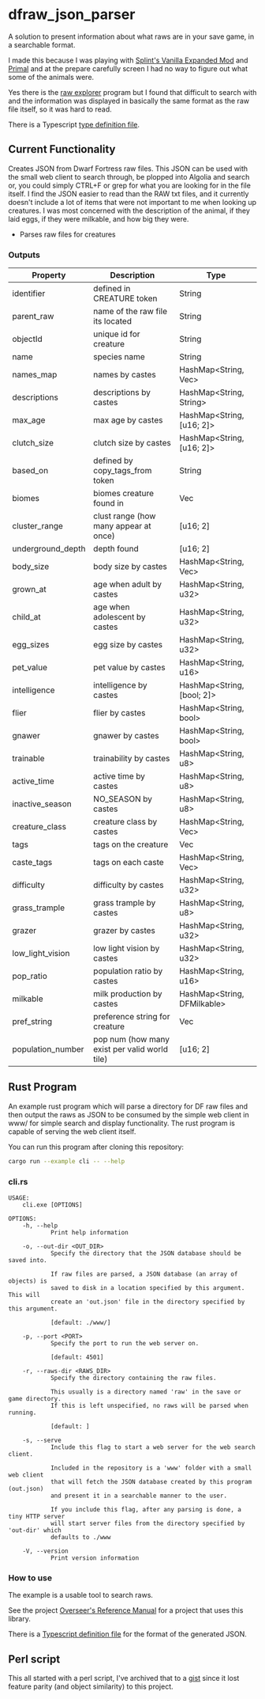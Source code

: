 # dfraw_json_parser

A solution to present information about what raws are in your save game, in a searchable format.

I made this because I was playing with [Splint's Vanilla Expanded Mod](http://www.bay12forums.com/smf/index.php?topic=177593.0)
and [Primal](http://www.bay12forums.com/smf/index.php?topic=172869.15) and at the prepare carefully
screen I had no way to figure out what some of the animals were.

Yes there is the [raw explorer](http://www.bay12forums.com/smf/index.php?topic=103360) program but I found 
that difficult to search with and the information was displayed in basically the same format as the raw file 
itself, so it was hard to read.

There is a Typescript [type definition file](./typing.d.ts).

## Current Functionality

Creates JSON from Dwarf Fortress raw files. This JSON can be used with the small web client to search
through, be plopped into Algolia and search or, you could simply CTRL+F or grep for what you are looking
for in the file itself. I find the JSON easier to read than the RAW txt files, and it currently doesn't
include a lot of items that were not important to me when looking up creatures. I was most concerned with
the description of the animal, if they laid eggs, if they were milkable, and how big they were.

- Parses raw files for creatures

### Outputs

| Property          | Description                                   | Type                             |
| ----------------- | --------------------------------------------- | -------------------------------- |
| identifier        | defined in CREATURE token                     | String                           |
| parent_raw        | name of the raw file its located              | String                           |
| objectId          | unique id for creature                        | String                           |
| name              | species name                                  | String                           |
| names_map         | names by castes                               | HashMap<String, Vec<String>>     |
| descriptions      | descriptions by castes                        | HashMap<String, String>          |
| max_age           | max age by castes                             | HashMap<String, [u16; 2]>        |
| clutch_size       | clutch size by castes                         | HashMap<String, [u16; 2]>        |
| based_on          | defined by copy_tags_from token               | String                           |
| biomes            | biomes creature found in                      | Vec<String>                      |
| cluster_range     | clust range (how many appear at once)         | [u16; 2]                         |
| underground_depth | depth found                                   | [u16; 2]                         |
| body_size         | body size by castes                           | HashMap<String, Vec<DFBodySize>> |
| grown_at          | age when adult by castes                      | HashMap<String, u32>             |
| child_at          | age when adolescent by castes                 | HashMap<String, u32>             |
| egg_sizes         | egg size by castes                            | HashMap<String, u32>             |
| pet_value         | pet value by castes                           | HashMap<String, u16>             |
| intelligence      | intelligence by castes                        | HashMap<String, [bool; 2]>       |
| flier             | flier by castes                               | HashMap<String, bool>            |
| gnawer            | gnawer by castes                              | HashMap<String, bool>            |
| trainable         | trainability by castes                        | HashMap<String, u8>              |
| active_time       | active time by castes                         | HashMap<String, u8>              |
| inactive_season   | NO_SEASON by castes                           | HashMap<String, u8>              |
| creature_class    | creature class by castes                      | HashMap<String, Vec<String>>     |
| tags              | tags on the creature                          | Vec<CreatureTag>                 |
| caste_tags        | tags on each caste                            | HashMap<String, Vec<CasteTag>>   |
| difficulty        | difficulty by castes                          | HashMap<String, u32>             |
| grass_trample     | grass trample by castes                       | HashMap<String, u8>              |
| grazer            | grazer by castes                              | HashMap<String, u32>             |
| low_light_vision  | low light vision by castes                    | HashMap<String, u32>             |
| pop_ratio         | population ratio by castes                    | HashMap<String, u16>             |
| milkable          | milk production by castes                     | HashMap<String, DFMilkable>      |
| pref_string       | preference string for creature                | Vec<String>                      |
| population_number | pop num (how many exist per valid world tile) | [u16; 2]                         |

## Rust Program

An example rust program which will parse a directory for DF raw files and then output the raws as JSON
to be consumed by the simple web client in www/ for simple search and display functionality.
The rust program is capable of serving the web client itself.

You can run this program after cloning this repository:

```bash
cargo run --example cli -- --help
```

### cli.rs

```
USAGE:
    cli.exe [OPTIONS]

OPTIONS:
    -h, --help
            Print help information

    -o, --out-dir <OUT_DIR>
            Specify the directory that the JSON database should be saved into.

            If raw files are parsed, a JSON database (an array of objects) is
            saved to disk in a location specified by this argument. This will
            create an 'out.json' file in the directory specified by this argument.

            [default: ./www/]

    -p, --port <PORT>
            Specify the port to run the web server on.

            [default: 4501]

    -r, --raws-dir <RAWS_DIR>
            Specify the directory containing the raw files.

            This usually is a directory named 'raw' in the save or game directory.
            If this is left unspecified, no raws will be parsed when running.

            [default: ]

    -s, --serve
            Include this flag to start a web server for the web search client.

            Included in the repository is a 'www' folder with a small web client
            that will fetch the JSON database created by this program (out.json)
            and present it in a searchable manner to the user.

            If you include this flag, after any parsing is done, a tiny HTTP server
            will start server files from the directory specified by 'out-dir' which
            defaults to ./www

    -V, --version
            Print version information
```

### How to use

The example is a usable tool to search raws.

See the project [Overseer's Reference Manual](https://github.com/nwesterhausen/overseers-manual-df) 
for a project that uses this library.

There is a [Typescript definition file](./typing.d.ts) for the format of the generated JSON.

## Perl script

This all started with a perl script, I've archived that to a
[gist](https://gist.github.com/nwesterhausen/2fe7775aef7d5f40fd0ababf7d711fa7) since it lost feature
parity (and object similarity) to this project.
